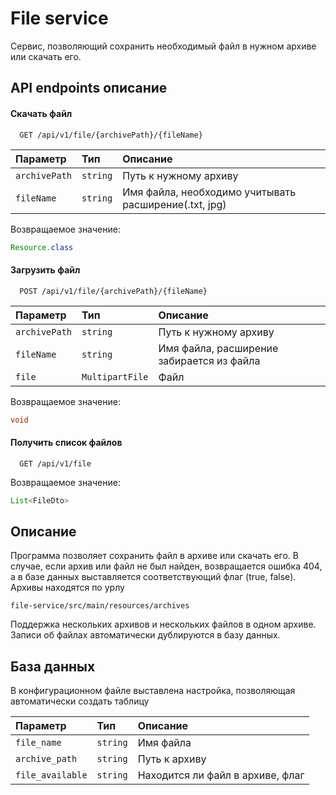 
# File service

Сервис, позволяющий сохранить необходимый файл в нужном архиве или скачать его.

## API endpoints описание

#### Скачать файл

```http
  GET /api/v1/file/{archivePath}/{fileName}
```

| Параметр         | Тип      | Описание                         |              
| :-------- | :------- | :------------------------- |
| `archivePath` | `string` | Путь к нужному архиву |
| `fileName` | `string` | Имя файла, необходимо учитывать расширение(.txt, jpg) |

Возвращаемое значение:
```java
Resource.class
```

#### Загрузить файл

```http
  POST /api/v1/file/{archivePath}/{fileName}
```

| Параметр         | Тип      | Описание                         |
| :-------- | :------- | :------------------------- |
| `archivePath` | `string` | Путь к нужному архиву |
| `fileName` | `string` | Имя файла, расширение забирается из файла |
| `file` | `MultipartFile` | Файл | 

Возвращаемое значение:
```java
void
```
#### Получить список файлов

```http
  GET /api/v1/file
```

Возвращаемое значение:
```java
List<FileDto>
```
## Описание

Программа позволяет сохранить файл в архиве или скачать его. В случае, если архив или файл не был найден, возвращается ошибка 404, а в базе данных выставляется соответствующий флаг (true, false).
Архивы находятся по урлу
```
file-service/src/main/resources/archives
```
Поддержка нескольких архивов и нескольких файлов в одном архиве.
Записи об файлах автоматически дублируются в базу данных.

## База данных

В конфигурационном файле выставлена настройка, позволяющая автоматически создать таблицу

| Параметр         | Тип      | Описание                         |
|:-----------------|:---------|:---------------------------------|
| `file_name`      | `string` | Имя файла                        |
| `archive_path`   | `string` | Путь к архиву                    |
| `file_available` | `string` | Находится ли файл в архиве, флаг |
